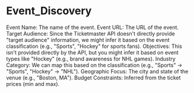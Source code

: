 # Event_Discovery
Event Name: The name of the event.
Event URL: The URL of the event.
Target Audience: Since the Ticketmaster API doesn't directly provide "target audience" information, we might infer it based on the event classification (e.g., "Sports", "Hockey" for sports fans).
Objectives: This isn't provided directly by the API, but you might infer it based on event types like "Hockey" (e.g., brand awareness for NHL games).
Industry Category: We can map this based on the classification (e.g., "Sports" -> "Sports", "Hockey" -> "NHL").
Geographic Focus: The city and state of the venue (e.g., "Boston, MA").
Budget Constraints: Inferred from the ticket prices (min and max).